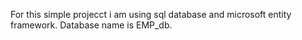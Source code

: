 For this simple projecct i am using sql database and microsoft entity framework. Database name is EMP_db. 
